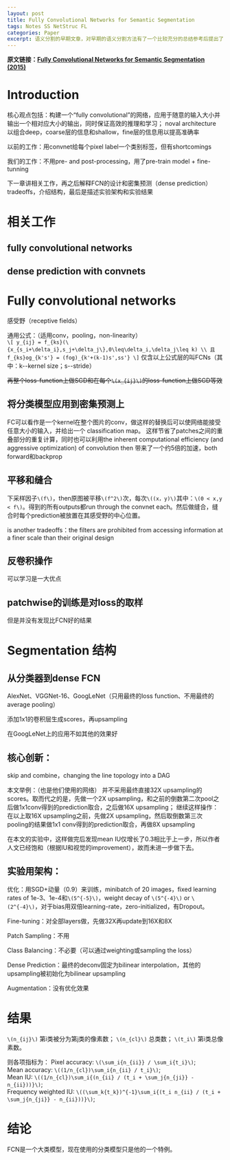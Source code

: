 ```yaml
---
layout: post
title: Fully Convolutional Networks for Semantic Segmentation
tags: Notes SS NetStruc FL
categories: Paper
excerpt: 语义分割的早期文章，对早期的语义分割方法有了一个比较充分的总结参考后提出了一个当时最佳的方案，同时给出了全卷积网络的思想以及跳跃链接的思想，为之后很多语义分割的工作提供了基础。
---
```


**原文链接：[Fully Convolutional Networks for Semantic Segmentation (2015)](https://arxiv.org/pdf/1411.4038.pdf)**

# Introduction

核心观点包括：构建一个“fully convolutional”的网络，应用于随意的输入大小并输出一个相对应大小的输出，同时保证高效的推理和学习； noval architecture 以组合deep，coarse层的信息和shallow，fine层的信息用以提高准确率

以前的工作：用convnet给每个pixel label一个类别标签，但有shortcomings

我们的工作：不用pre- and post-processing，用了pre-train model + fine-tunning

下一章讲相关工作，再之后解释FCN的设计和密集预测（dense prediction）tradeoffs，介绍结构，最后是描述实验架构和实验结果

# 相关工作

## fully convolutional networks

## dense prediction with convnets

# Fully convolutional networks

感受野（receptive fields）

通用公式：（适用conv，pooling，non-linearity）<br />
    `\[
    y_{ij} = f_{ks}(\{x_{s_i+\delta_i},s_j+\delta_j\},0\leq\delta_i,\delta_j\leq k) \\
    且 f_{ks}og_{k's'} = (fog)_{k'+(k-1)s',ss'}
    \]`
仅含以上公式层的叫FCNs（其中：k--kernel size；s--stride）

~~再整个loss-function上做SGD和在每个`\(x_{ij}\)`的loss-function上做SGD等效~~

## 将分类模型应用到密集预测上

FC可以看作是一个kernel在整个图片的conv，做这样的替换后可以使网络能接受任意大小的输入，并给出一个 classification map。
这样节省了patches之间的重叠部分的重复计算，同时也可以利用the inherent computational efficiency (and aggressive optimization) of convolution then 带来了一个约5倍的加速，both forward和backprop

## 平移和缝合

下采样因子`\(f\)`，then原图被平移`\(f^2\)`次，每次`\((x，y)\)`其中：`\(0 < x,y < f\)`。得到的所有outputs都run through the convnet each。然后做缝合，缝合时每个prediction被放置在其感受野的中心位置。

is another tradeoffs：the filters are prohibited from accessing information at a finer scale than their original design

## 反卷积操作

可以学习是一大优点

## patchwise的训练是对loss的取样

但是并没有发现比FCN好的结果

# Segmentation 结构

## 从分类器到dense FCN

AlexNet、VGGNet-16、GoogLeNet（只用最终的loss function、不用最终的average pooling）

添加1x1的卷积层生成scores，再upsampling

在GoogLeNet上的应用不如其他的效果好

## 核心创新：

skip and combine，changing the line topology into a DAG

本文举例：（也是他们使用的网络）
并不采用最终直接32X upsampling的scores。取而代之的是，先做一个2X upsampling，和之前的倒数第二次pool之后做1x1conv得到的prediction取合，之后做16X upsampling；
继续这样操作：在以上取16X upsampling之前，先做2X upsampling，然后取倒数第三次pooling的结果做1x1 conv得到的prediction取合，再做8X upsampling

在本文的实验中，这样做完后发现mean IU仅增长了0.3相比于上一步，所以作者人文已经饱和（根据IU和视觉的improvement），故而未进一步做下去。

## 实验用架构：

优化：用SGD+动量（0.9）来训练，minibatch of 20 images，fixed learning rates of 1e-3、1e-4和`\(5^{-5}\)`，weight decay of `\(5^{-4}\)` or `\(2^{-4}\)`，对于bias用双倍learning-rate，zero-initialized，有Dropout。

Fine-tuning：对全部layers做，先做32X再update到16X和8X

Patch Sampling：不用

Class Balancing：不必要（可以通过weighting或sampling the loss）

Dense Prediction：最终的deconv固定为bilinear interpolation，其他的upsampling被初始化为bilinear upsampling

Augmentation：没有优化效果

# 结果

`\(n_{ij}\)` 第i类被分为第j类的像素数；
`\(n_{cl}\)` 总类数；
`\(t_i\)` 第i类总像素数。

则各项指标为：
Pixel accuracy: `\(\sum_i{n_{ii}} / \sum_i{t_i}\)`; <br />
Mean accuracy: `\((1/n_{cl})\sum_i{n_{ii} / t_i}\)`; <br />
Mean IU: `\((1/n_{cl})\sum_i{(n_{ii} / (t_i + \sum_j{n_{ji}} - n_{ii}))}\)`; <br />
Frequency weighted IU: `\((\sum_k{t_k})^{-1}\sum_i{(t_i n_{ii} / (t_i + \sum_j{n_{ji}} - n_{ii}))}\)`; 

# 结论

FCN是一个大类模型，现在使用的分类模型只是他的一个特例。